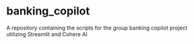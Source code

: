 # banking_copilot
A repository containing the scripts for the group banking copilot project utilizing Streamlit and Cohere AI
